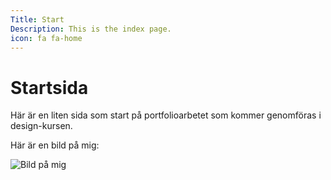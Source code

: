 ```yaml
---
Title: Start
Description: This is the index page.
icon: fa fa-home
---
```


Startsida
==========================

Här är en liten sida som start på portfolioarbetet som kommer genomföras i design-kursen.

Här är en bild på mig:

![Bild på mig](image/me2.jpg?w=100 "Karim Andersson")